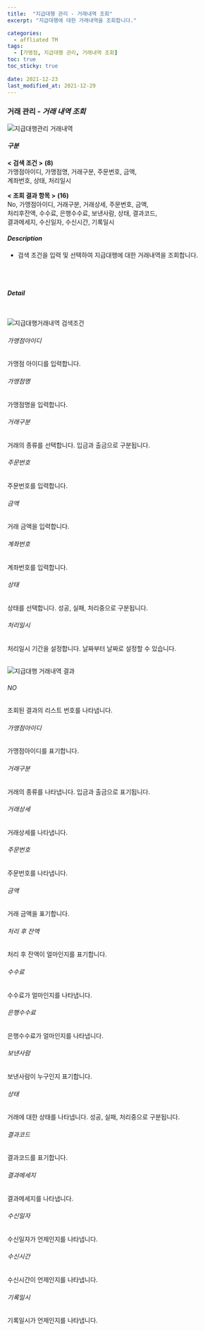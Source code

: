 ```yaml
---
title:  "지급대행 관리 - 거래내역 조회"
excerpt: "지급대행에 대한 거래내역을 조회합니다."

categories:
  - affliated TM
tags:
  - [가맹점, 지급대행 관리, 거래내역 조회]
toc: true
toc_sticky: true
 
date: 2021-12-23
last_modified_at: 2021-12-29
---
```

### 거래 관리 - *거래 내역 조회*
![지급대행관리 거래내역](https://user-images.githubusercontent.com/95394003/147633167-69400f59-2f8b-45de-91d6-0a804c9aa0be.jpeg)

#### *구분* <br>
**< 검색 조건 >** **(8)**
<br>가맹점아이디, 가맹점명, 거래구분, 주문번호, 금액,<br>계좌번호, 상태, 처리일시

**< 조회 결과 항목 >** **(16)**
<br>No, 가맹점아이디, 거래구분, 거래상세, 주문번호, 금액,<br>처리후잔액, 수수료, 은행수수료, 보낸사람, 상태, 결과코드,<br>결과메세지, 수신일자, 수신시간, 기록일시

#### *Description*
- 검색 조건을 입력 및 선택하여 지급대행에 대한 거래내역을 조회합니다.
<br>
<br>

#### *Detail*
<br>

![지급대행거래내역 검색조건](https://user-images.githubusercontent.com/95394003/147633486-5097dae3-1352-4b66-bd81-a5acdd37f7d1.jpeg)
###### 가맹점아이디
가맹점 아이디를 입력합니다.
###### 가맹점명
가맹점명을 입력합니다.

###### 거래구분
거래의 종류를 선택합니다. 입금과 출금으로 구분됩니다.

###### 주문번호
주문번호를 입력합니다.

###### 금액
거래 금액을 입력합니다.

###### 계좌번호
계좌번호를 입력합니다.

###### 상태
상태를 선택합니다. 성공, 실패, 처리중으로 구분됩니다.

###### 처리일시
처리일시 기간을 설정합니다. 날짜부터 날짜로 설정할 수 있습니다.
<br>
<br>

![지급대행 거래내역 결과](https://user-images.githubusercontent.com/95394003/147633742-8651bb14-7f54-42ab-bc66-b8dd207834bc.jpeg)
###### NO
조회된 결과의 리스트 번호를 나타냅니다.

###### 가맹점아이디
가맹점아이디를 표기합니다.

###### 거래구분
거래의 종류를 나타냅니다. 입금과 출금으로 표기됩니다.

###### 거래상세
거래상세를 나타냅니다.

###### 주문번호
주문번호를 나타냅니다.

###### 금액
거래 금액을 표기합니다.

###### 처리 후 잔액
처리 후 잔액이 얼마인지를 표기합니다.

###### 수수료
수수료가 얼마인지를 나타냅니다.

###### 은행수수료
은행수수료가 얼마인지를 나타냅니다.

###### 보낸사람
보낸사람이 누구인지 표기합니다.

###### 상태
거래에 대한 상태를 나타냅니다. 성공, 실패, 처리중으로 구분됩니다.

###### 결과코드
결과코드를 표기합니다.

###### 결과메세지
결과메세지를 나타냅니다.

###### 수신일자
수신일자가 언제인지를 나타냅니다.

###### 수신시간
수신시간이 언제인지를 나타냅니다.

###### 기록일시
기록일시가 언제인지를 나타냅니다.
